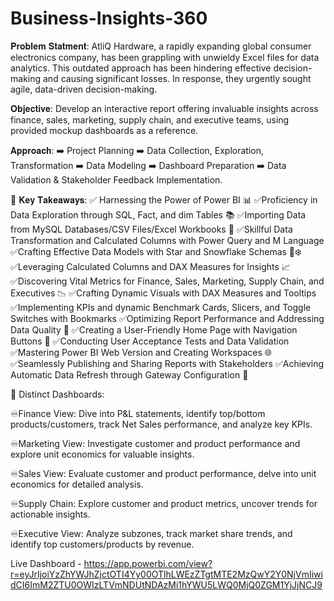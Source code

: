 # Business-Insights-360
𝐏𝐫𝐨𝐛𝐥𝐞𝐦 𝐒𝐭𝐚𝐭𝐦𝐞𝐧𝐭:
AtliQ Hardware, a rapidly expanding global consumer electronics company, has been grappling with unwieldy Excel files for data analytics. This outdated approach has been hindering effective decision-making and causing significant losses. In response, they urgently sought agile, data-driven decision-making.

𝐎𝐛𝐣𝐞𝐜𝐭𝐢𝐯𝐞:
Develop an interactive report offering invaluable insights across finance, sales, marketing, supply chain, and executive teams, using provided mockup dashboards as a reference.

𝐀𝐩𝐩𝐫𝐨𝐚𝐜𝐡:
➡️ Project Planning
➡️ Data Collection, Exploration, Transformation
➡️ Data Modeling
➡️ Dashboard Preparation
➡️ Data Validation & Stakeholder Feedback Implementation.

🔑 𝐊𝐞𝐲 𝐓𝐚𝐤𝐞𝐚𝐰𝐚𝐲𝐬: ✅ Harnessing the Power of Power BI 📊
✅Proficiency in Data Exploration through SQL, Fact, and dim Tables 📚
✅Importing Data from MySQL Databases/CSV Files/Excel Workbooks 📂
✅Skillful Data Transformation and Calculated Columns with Power Query and M Language
✅Crafting Effective Data Models with Star and Snowflake Schemas 🌟❄️
✅Leveraging Calculated Columns and DAX Measures for Insights 📈
✅Discovering Vital Metrics for Finance, Sales, Marketing, Supply Chain, and Executives 📉
✅Crafting Dynamic Visuals with DAX Measures and Tooltips
✅Implementing KPIs and dynamic Benchmark Cards, Slicers, and Toggle Switches with Bookmarks
✅Optimizing Report Performance and Addressing Data Quality 🚀
✅Creating a User-Friendly Home Page with Navigation Buttons 🔗
✅Conducting User Acceptance Tests and Data Validation
✅Mastering Power BI Web Version and Creating Workspaces 🌐
✅Seamlessly Publishing and Sharing Reports with Stakeholders
✅Achieving Automatic Data Refresh through Gateway Configuration 🔄

💼 Distinct Dashboards:

♾️Finance View: Dive into P&L statements, identify top/bottom products/customers, track Net Sales performance, and analyze key KPIs.

♾️Marketing View: Investigate customer and product performance and explore unit economics for valuable insights.

♾️Sales View: Evaluate customer and product performance, delve into unit economics for detailed analysis.

♾️Supply Chain: Explore customer and product metrics, uncover trends for actionable insights.

♾️Executive View: Analyze subzones, track market share trends, and identify top customers/products by revenue.

Live Dashboard - https://app.powerbi.com/view?r=eyJrIjoiYzZhYWJhZjctOTI4Yy00OTlhLWEzZTgtMTE2MzQwY2Y0NjVmIiwidCI6ImM2ZTU0OWIzLTVmNDUtNDAzMi1hYWU5LWQ0MjQ0ZGM1YjJjNCJ9
